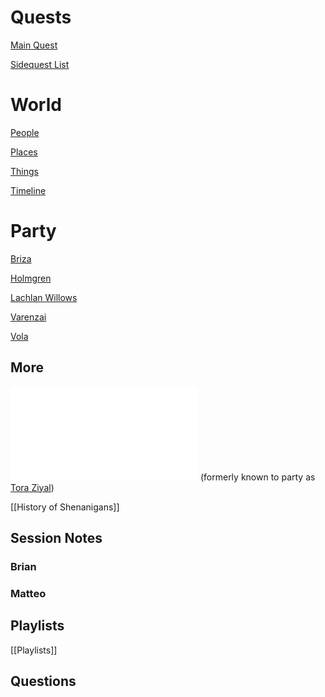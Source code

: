 # Quests
[Main Quest](Website_Navigation/Quests/Main_Quest.md)

[Sidequest List](Website_Navigation/Quests/Sidequests/Sidequest_List.md)

# World
[People](Website_Navigation/people.md)

[Places](Website_Navigation/places.md)

[Things](Website_Navigation/things.md)

[Timeline](World/Timeline/Timeline.md)

# Party
[Briza](people/Briza.md)

[Holmgren](people/Holmgren.md)

[Lachlan Willows](people/Lachlan_Willows.md)

[Varenzai](people/Varenzai.md)

[Vola](people/Vola.md)

## More
<embed src="people/Jadzia_Bronzerock.html"> (formerly known to party as [Tora Ziyal](people/Tora_Ziyal.md))

[[History of Shenanigans]]

## Session Notes
### Brian


### Matteo


## Playlists
[[Playlists]]

## Questions
